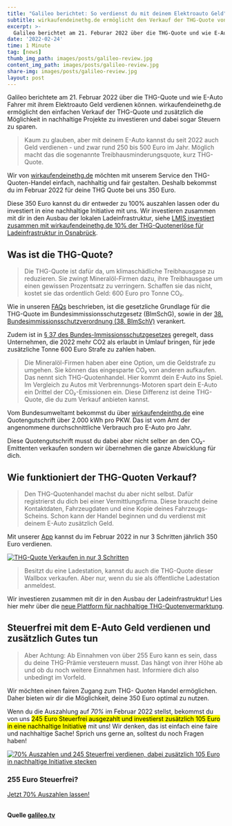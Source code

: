 ```yaml
---
title: "Galileo berichtet: So verdienst du mit deinem Elektroauto Geld"
subtitle: wirkaufendeinethg.de ermöglicht den Verkauf der THG-Quote von Elektrofahrzeugen und damit die Möglichkeit Geld mit dem Elektroauto zu verdienen. Einfach. Nachhaltig.
excerpt: >-
  Galileo berichtet am 21. Feburar 2022 über die THG-Quote und wie E-Auto Fahrer mit ihrem Elektroauto Geld verdienen können.
date: '2022-02-24'
time: 1 Minute
tag: [news]
thumb_img_path: images/posts/galileo-review.jpg
content_img_path: images/posts/galileo-review.jpg
share-img: images/posts/galileo-review.jpg
layout: post
--- 
```


Galileo berichtete am 21. Februar 2022 über die THG-Quote und wie E-Auto Fahrer mit ihrem Elektroauto Geld verdienen können. wirkaufendeinethg.de ermöglicht den einfachen Verkauf der THG-Quote und zusätzlich die Möglichkeit in nachhaltige Projekte zu investieren und dabei sogar Steuern zu sparen.

> Kaum zu glauben, aber mit deinem E-Auto kannst du seit 2022 auch Geld verdienen - und zwar rund 250 bis 500 Euro im Jahr. Möglich macht das die sogenannte Treibhausminderungsquote, kurz THG-Quote.

Wir von [wirkaufendeinethg.de](https://app.wirkaufendeinethg.de/#/thgimpactselector) möchten mit unserem Service den THG-Quoten-Handel einfach, nachhaltig und fair gestalten. Deshalb bekommst du im Februar 2022 für deine THG Quote bei uns 350 Euro.

Diese 350 Euro kannst du dir entweder zu 100% auszahlen lassen oder du investiert in eine nachhaltige Initiative mit uns. Wir investieren zusammen mit dir in den Ausbau der lokalen Ladeinfrastruktur, siehe [LMIS investiert zusammen mit wirkaufendeinethg.de 10% der THG-Quotenerlöse für Ladeinfrastruktur in Osnabrück](/blog/2022/02/22/LMIS-spendet-zusammen-mit-wirkaufendeinethg.de-10-Prozent-der-THG-Quotenerloese-fuer-Ladeinfrastruktur-in-Osnabrueck/).

## Was ist die THG-Quote?

> Die THG-Quote ist dafür da, um klimaschädliche Treibhausgase zu reduzieren. Sie zwingt Mineralöl-Firmen dazu, ihre Treibhausgase um einen gewissen Prozentsatz zu verringern. Schaffen sie das nicht, kostet sie das ordentlich Geld: 600 Euro pro Tonne CO₂.

Wie in unseren [FAQs](/faq/) beschrieben, ist die gesetzliche Grundlage für die THG-Quote im Bundesimmissionsschutzgesetz (BImSchG), sowie in der [38. Bundesimmissionsschutzverordnung (38. BImSchV)](https://www.umweltbundesamt.de/themen/verkehr-laerm/kraft-betriebsstoffe/vollzug-38-bimschv-anrechnung-von-strom-fuer) verankert. 

Zudem ist in [§ 37 des Bundes-Immissionsschutzgesetzes](https://www.gesetze-im-internet.de/bimschg/__37.html#:~:text=Gesetz%20zum%20Schutz%20vor%20sch%C3%A4dlichen,Gemeinschaften%20oder%20der%20Europ%C3%A4ischen%20Union) geregelt, dass Unternehmen, die 2022 mehr CO2 als erlaubt in Umlauf bringen, für jede zusätzliche Tonne 600 Euro Strafe zu zahlen haben.

> Die Mineralöl-Firmen haben aber eine Option, um die Geldstrafe zu umgehen. Sie können das eingesparte CO₂ von anderen aufkaufen. Das nennt sich THG-Quotenhandel.
> Hier kommt dein E-Auto ins Spiel. Im Vergleich zu Autos mit Verbrennungs-Motoren spart dein E-Auto ein Drittel der CO₂-Emissionen ein. Diese Differenz ist deine THG-Quote, die du zum Verkauf anbieten kannst.

Vom Bundesumweltamt bekommst du über [wirkaufendeinthg.de](https://app.wirkaufendeinethg.de/#/thgimpactselector) eine Quotengutschrift über 2.000 kWh pro PKW. Das ist vom Amt der angenommene durchschnittliche Verbrauch pro E-Auto pro Jahr.

Diese Quotengutschrift musst du dabei aber nicht selber an den CO₂-Emittenten verkaufen sondern wir übernehmen die ganze Abwicklung für dich.

## Wie funktioniert der THG-Quoten Verkauf?

> Den THG-Quotenhandel machst du aber nicht selbst. Dafür registrierst du dich bei einer Vermittlungsfirma. Diese braucht deine Kontaktdaten, Fahrzeugdaten und eine Kopie deines Fahrzeugs-Scheins. Schon kann der Handel beginnen und du verdienst mit deinem E-Auto zusätzlich Geld.

Mit unserer [App](https://app.wirkaufendeinethg.de/#/thgimpactselector) kannst du im Februar 2022 in nur 3 Schritten jährlich 350 Euro verdienen.

[<img src="/images/thg-verkaufen.jpg" alt="THG-Quote Verkaufen in nur 3 Schritten" style="margin: auto; display: block; max-height: 500px;" />](https://app.wirkaufendeinethg.de/#/thgimpactselector)

> Besitzt du eine Ladestation, kannst du auch die THG-Quote dieser Wallbox verkaufen. Aber nur, wenn du sie als öffentliche Ladestation anmeldest.

Wir investieren zusammen mit dir in den Ausbau der Ladeinfrastruktur! Lies hier mehr über die [neue Plattform für nachhaltige THG-Quotenvermarktung](https://www.wirkaufendeinethg.de/blog/2022/02/05/Neue-Plattform-Fuer-Nachhaltige-THG-Quoten-Vermarktung/).

## Steuerfrei mit dem E-Auto Geld verdienen und zusätzlich Gutes tun

> Aber Achtung: Ab Einnahmen von über 255 Euro kann es sein, dass du deine THG-Prämie versteuern musst. Das hängt von ihrer Höhe ab und ob du noch weitere Einnahmen hast. Informiere dich also unbedingt im Vorfeld.

Wir möchten einen fairen Zugang zum THG- Quoten Handel ermöglichen. Daher bieten wir dir die Möglichkeit, deine 350 Euro optimal zu nutzen.

Wenn du die Auszahlung auf _70%_ im Februar 2022 stellst, bekommst du von uns <mark>245 Euro Steuerfrei ausgezahlt und investierst zusätzlich 105 Euro in eine nachhaltige Initiative</mark> mit uns!
Wir denken, das ist einfach eine faire und nachhaltige Sache! Sprich uns gerne an, solltest du noch Fragen haben!

[<img src="/images/posts/70-fuer-255-steuerfrei.jpg" alt="70% Auszahlen und 245 Steuerfrei verdienen, dabei zusätzlich 105 Euro in nachhaltige Initiative stecken" style="margin: auto; display: block; max-height: 400px;" />](https://app.wirkaufendeinethg.de/#/thgimpactselector)


<section id="call-to-action" class="block cta-block bg-accent outer">
  <div class="inner-large">
    <div class="grid">
      <div class="cell block-content">
        <h3 class="block-title">255 Euro Steuerfrei?</h3>
      </div><!-- .block-content -->
      <div class="cell block-buttons">
        <a href="https://app.wirkaufendeinethg.de/#/thgimpactselector" class="button white large">Jetzt 70% Auszahlen lassen!</a>
      </div><!-- .block-buttons -->
    </div><!-- .grid -->
  </div><!-- .inner -->
</section>

<br/>

**Quelle [galileo.tv](https://www.galileo.tv/technik/umstieg-aufs-elektroauto-die-vor-und-nachteile/)**
